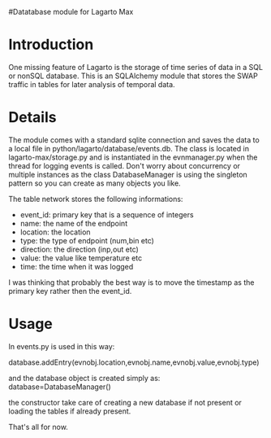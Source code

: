 #Datatabase module for Lagarto Max

# Introduction #
One missing feature of Lagarto is the storage of time series of data in a SQL or nonSQL database.
This is an SQLAlchemy module that stores the SWAP traffic in tables for later analysis of temporal data.



# Details #

The module comes with a standard sqlite connection and saves the data to a local file in python/lagarto/database/events.db.
The class is located in lagarto-max/storage.py and is instantiated in the evnmanager.py when the thread for logging events is called.
Don't worry about concurrency or multiple instances as the class DatabaseManager is using the singleton pattern so you can create as many objects you like.

The table network stores the following informations:

  * event\_id: primary key that is a sequence of integers
  * name: the name of the endpoint
  * location: the location
  * type: the type of endpoint (num,bin etc)
  * direction: the direction (inp,out etc)
  * value: the value like temperature etc
  * time: the time when it was logged

I was thinking that probably the best way is to move the timestamp as the primary key rather then the event\_id.

# Usage #
In events.py is used in this way:

database.addEntry(evnobj.location,evnobj.name,evnobj.value,evnobj.type)

and the database object is created simply as:
database=DatabaseManager()

the constructor take care of creating a new database if not present or loading the tables if already present.

That's all for now.
